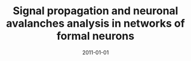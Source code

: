 ---
title: "Signal propagation and neuronal avalanches analysis in networks of formal neurons"
collection: publications
permalink: /publication/2011-01-01-Signal-propagation-and-neuronal-avalanches-analysis-in-networks-of-formal-neurons
date: 2011-01-01
year: 2011
venue: 'BMC Neurosci.'
paperurl: 'https://dx.doi.org/10.1186/1471-2202-12-S1-P172'
citation: ' <u>M. Girardi-Schappo</u>,  O. Kinouchi,  M. Tragtenberg, &quot;Signal propagation and neuronal avalanches analysis in networks of formal neurons.&quot; BMC Neurosci., 2011.'
pubtype:  proceedings
---